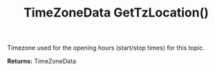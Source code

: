 ﻿---
uid: crmscript_ref_NSChatOpeningHours_GetTzLocation
title: TimeZoneData GetTzLocation()
intellisense: NSChatOpeningHours.GetTzLocation
keywords: NSChatOpeningHours, GetTzLocation
so.topic: reference
---

Timezone used for the opening hours (start/stop times) for this topic.

**Returns:** TimeZoneData


